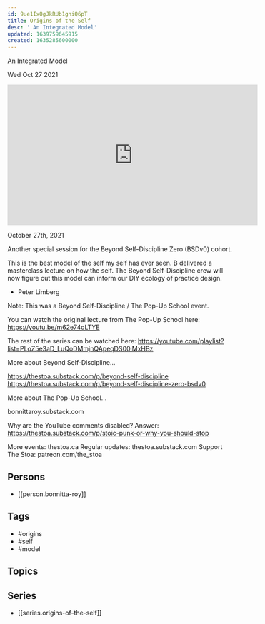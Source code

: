 ```yaml
---
id: 9ue1IxOgJkRUb1gniQ6pT
title: Origins of the Self
desc: ' An Integrated Model'
updated: 1639759645915
created: 1635285600000
---
```



 An Integrated Model

Wed Oct 27 2021

<iframe width="560" height="315" src="https://www.youtube.com/embed/QivUf1QXtP8" title="Origins of the Self: An Integrated Model w/ Bonnitta Roy" frameborder="0" allow="accelerometer; autoplay; clipboard-write; encrypted-media; gyroscope; picture-in-picture" allowfullscreen ></iframe>

October 27th, 2021

Another special session for the Beyond Self-Discipline Zero (BSDv0) cohort.

This is the best model of the self my self has ever seen. B delivered a masterclass lecture on how the self. The Beyond Self-Discipline crew will now figure out this model can inform our DIY ecology of practice design. 

- Peter Limberg 

Note: This was a Beyond Self-Discipline / The Pop-Up School event. 

You can watch the original lecture from The Pop-Up School here: https://youtu.be/m62e74oLTYE

The rest of the series can be watched here: https://youtube.com/playlist?list=PLoZ5e3aD_LuQoDMmjnQApeqDS00iMxHBz

More about Beyond Self-Discipline...

https://thestoa.substack.com/p/beyond-self-discipline
https://thestoa.substack.com/p/beyond-self-discipline-zero-bsdv0

More about The Pop-Up School...

bonnittaroy.substack.com

Why are the YouTube comments disabled? Answer: https://thestoa.substack.com/p/stoic-punk-or-why-you-should-stop

More events: thestoa.ca
Regular updates: thestoa.substack.com
Support The Stoa: patreon.com/the_stoa

## Persons

- [[person.bonnitta-roy]]

## Tags

- #origins
- #self
- #model

## Topics



## Series

- [[series.origins-of-the-self]]

